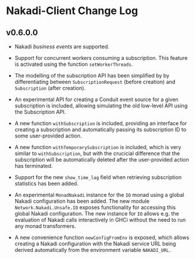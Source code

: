 # Nakadi-Client Change Log

## v0.6.0.0

* Nakadi *business events* are supported.

* Support for concurrent workers consuming a subscription. This feature is activated using the function `setWorkerThreads`.

* The modelling of the subscription API has been simplified by by differentiating between `SubscriptionRequest` (before creation) and `Subscription` (after creation).

* An experimental API for creating a Conduit event source for a given subscription is included, allowing simulating the old low-level API using the Subscription API.

* A new function `withSubscription` is included, providing an interface for creating a subscription and automatically passing its subscription ID to some user-provided action.

* A new function `withTemporarySubscription` is included, which is very similar to `withSubscription`, but with the crucicial difference that the subscription will be automatically deleted after the user-provided action has terminated.

* Support for the new `show_time_lag` field when retrieving subscription statistics has been added.

* An experimental `MonadNakadi` instance for the `IO` monad using a global Nakadi configuration has been added. The new module `Network.Nakadi.Unsafe.IO` exposes functionality for accessing this global Nakadi configuration. The new instance for `IO` allows e.g. the evaluation of Nakadi calls interactively in GHCi without the need to run any monad transformers.

* A new convenience function `newConfigFromEnv` is exposed, which allows creating a Nakadi configuration with the Nakadi service URL being derived automatically from the environment variable `NAKADI_URL`.
